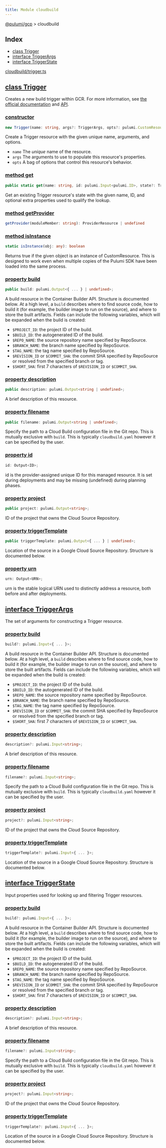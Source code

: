 ```yaml
---
title: Module cloudbuild
---
```


<a href="../index.html">@pulumi/gcp</a> &gt; cloudbuild

<h2 class="pdoc-module-header">Index</h2>

* <a href="#Trigger">class Trigger</a>
* <a href="#TriggerArgs">interface TriggerArgs</a>
* <a href="#TriggerState">interface TriggerState</a>

<a href="https://github.com/pulumi/pulumi-gcp/blob/master/sdk/nodejs/cloudbuild/trigger.ts">cloudbuild/trigger.ts</a> 


<h2 class="pdoc-module-header" id="Trigger">
<a class="pdoc-member-name" href="https://github.com/pulumi/pulumi-gcp/blob/master/sdk/nodejs/cloudbuild/trigger.ts#L12">class Trigger</a>
</h2>

Creates a new build trigger within GCR. For more information, see
[the official documentation](https://cloud.google.com/container-builder/docs/running-builds/automate-builds)
and
[API](https://godoc.org/google.golang.org/api/cloudbuild/v1#BuildTrigger).

<h3 class="pdoc-member-header">
<a class="pdoc-child-name" href="https://github.com/pulumi/pulumi-gcp/blob/master/sdk/nodejs/cloudbuild/trigger.ts#L60">constructor</a>
</h3>

```typescript
new Trigger(name: string, args?: TriggerArgs, opts?: pulumi.CustomResourceOptions)
```


Create a Trigger resource with the given unique name, arguments, and options.

* `name` The _unique_ name of the resource.
* `args` The arguments to use to populate this resource&#39;s properties.
* `opts` A bag of options that control this resource&#39;s behavior.

<h3 class="pdoc-member-header">
<a class="pdoc-child-name" href="https://github.com/pulumi/pulumi-gcp/blob/master/sdk/nodejs/cloudbuild/trigger.ts#L21">method get</a>
</h3>

```typescript
public static get(name: string, id: pulumi.Input<pulumi.ID>, state?: TriggerState): Trigger
```


Get an existing Trigger resource's state with the given name, ID, and optional extra
properties used to qualify the lookup.

<h3 class="pdoc-member-header">
<a class="pdoc-child-name" href="https://github.com/pulumi/pulumi-gcp/blob/master/sdk/nodejs/node_modules/@pulumi/pulumi/resource.d.ts#L13">method getProvider</a>
</h3>

```typescript
getProvider(moduleMember: string): ProviderResource | undefined
```

<h3 class="pdoc-member-header">
<a class="pdoc-child-name" href="https://github.com/pulumi/pulumi-gcp/blob/master/sdk/nodejs/node_modules/@pulumi/pulumi/resource.d.ts#L85">method isInstance</a>
</h3>

```typescript
static isInstance(obj: any): boolean
```


Returns true if the given object is an instance of CustomResource.  This is designed to work even when
multiple copies of the Pulumi SDK have been loaded into the same process.

<h3 class="pdoc-member-header">
<a class="pdoc-child-name" href="https://github.com/pulumi/pulumi-gcp/blob/master/sdk/nodejs/cloudbuild/trigger.ts#L41">property build</a>
</h3>

```typescript
public build: pulumi.Output<{ ... } | undefined>;
```


A build resource in the Container Builder API.
Structure is documented below. At a high
level, a `build` describes where to find source code, how to build it (for
example, the builder image to run on the source), and where to store
the built artifacts. Fields can include the following variables, which
will be expanded when the build is created:
* `$PROJECT_ID`: the project ID of the build.
* `$BUILD_ID`: the autogenerated ID of the build.
* `$REPO_NAME`: the source repository name specified by RepoSource.
* `$BRANCH_NAME`: the branch name specified by RepoSource.
* `$TAG_NAME`: the tag name specified by RepoSource.
* `$REVISION_ID` or `$COMMIT_SHA`: the commit SHA specified by RepoSource
or resolved from the specified branch or tag.
* `$SHORT_SHA`: first 7 characters of `$REVISION_ID` or `$COMMIT_SHA`.

<h3 class="pdoc-member-header">
<a class="pdoc-child-name" href="https://github.com/pulumi/pulumi-gcp/blob/master/sdk/nodejs/cloudbuild/trigger.ts#L45">property description</a>
</h3>

```typescript
public description: pulumi.Output<string | undefined>;
```


A brief description of this resource.

<h3 class="pdoc-member-header">
<a class="pdoc-child-name" href="https://github.com/pulumi/pulumi-gcp/blob/master/sdk/nodejs/cloudbuild/trigger.ts#L51">property filename</a>
</h3>

```typescript
public filename: pulumi.Output<string | undefined>;
```


Specify the path to a Cloud Build configuration file
in the Git repo. This is mutually exclusive with `build`. This is typically
`cloudbuild.yaml` however it can be specified by the user.

<h3 class="pdoc-member-header">
<a class="pdoc-child-name" href="https://github.com/pulumi/pulumi-gcp/blob/master/sdk/nodejs/node_modules/@pulumi/pulumi/resource.d.ts#L80">property id</a>
</h3>

```typescript
id: Output<ID>;
```


id is the provider-assigned unique ID for this managed resource.  It is set during
deployments and may be missing (undefined) during planning phases.

<h3 class="pdoc-member-header">
<a class="pdoc-child-name" href="https://github.com/pulumi/pulumi-gcp/blob/master/sdk/nodejs/cloudbuild/trigger.ts#L55">property project</a>
</h3>

```typescript
public project: pulumi.Output<string>;
```


ID of the project that owns the Cloud Source Repository.

<h3 class="pdoc-member-header">
<a class="pdoc-child-name" href="https://github.com/pulumi/pulumi-gcp/blob/master/sdk/nodejs/cloudbuild/trigger.ts#L60">property triggerTemplate</a>
</h3>

```typescript
public triggerTemplate: pulumi.Output<{ ... } | undefined>;
```


Location of the source in a Google
Cloud Source Repository. Structure is documented below.

<h3 class="pdoc-member-header">
<a class="pdoc-child-name" href="https://github.com/pulumi/pulumi-gcp/blob/master/sdk/nodejs/node_modules/@pulumi/pulumi/resource.d.ts#L11">property urn</a>
</h3>

```typescript
urn: Output<URN>;
```


urn is the stable logical URN used to distinctly address a resource, both before and after
deployments.

<h2 class="pdoc-module-header" id="TriggerArgs">
<a class="pdoc-member-name" href="https://github.com/pulumi/pulumi-gcp/blob/master/sdk/nodejs/cloudbuild/trigger.ts#L136">interface TriggerArgs</a>
</h2>

The set of arguments for constructing a Trigger resource.

<h3 class="pdoc-member-header">
<a class="pdoc-child-name" href="https://github.com/pulumi/pulumi-gcp/blob/master/sdk/nodejs/cloudbuild/trigger.ts#L153">property build</a>
</h3>

```typescript
build?: pulumi.Input<{ ... }>;
```


A build resource in the Container Builder API.
Structure is documented below. At a high
level, a `build` describes where to find source code, how to build it (for
example, the builder image to run on the source), and where to store
the built artifacts. Fields can include the following variables, which
will be expanded when the build is created:
* `$PROJECT_ID`: the project ID of the build.
* `$BUILD_ID`: the autogenerated ID of the build.
* `$REPO_NAME`: the source repository name specified by RepoSource.
* `$BRANCH_NAME`: the branch name specified by RepoSource.
* `$TAG_NAME`: the tag name specified by RepoSource.
* `$REVISION_ID` or `$COMMIT_SHA`: the commit SHA specified by RepoSource
or resolved from the specified branch or tag.
* `$SHORT_SHA`: first 7 characters of `$REVISION_ID` or `$COMMIT_SHA`.

<h3 class="pdoc-member-header">
<a class="pdoc-child-name" href="https://github.com/pulumi/pulumi-gcp/blob/master/sdk/nodejs/cloudbuild/trigger.ts#L157">property description</a>
</h3>

```typescript
description?: pulumi.Input<string>;
```


A brief description of this resource.

<h3 class="pdoc-member-header">
<a class="pdoc-child-name" href="https://github.com/pulumi/pulumi-gcp/blob/master/sdk/nodejs/cloudbuild/trigger.ts#L163">property filename</a>
</h3>

```typescript
filename?: pulumi.Input<string>;
```


Specify the path to a Cloud Build configuration file
in the Git repo. This is mutually exclusive with `build`. This is typically
`cloudbuild.yaml` however it can be specified by the user.

<h3 class="pdoc-member-header">
<a class="pdoc-child-name" href="https://github.com/pulumi/pulumi-gcp/blob/master/sdk/nodejs/cloudbuild/trigger.ts#L167">property project</a>
</h3>

```typescript
project?: pulumi.Input<string>;
```


ID of the project that owns the Cloud Source Repository.

<h3 class="pdoc-member-header">
<a class="pdoc-child-name" href="https://github.com/pulumi/pulumi-gcp/blob/master/sdk/nodejs/cloudbuild/trigger.ts#L172">property triggerTemplate</a>
</h3>

```typescript
triggerTemplate?: pulumi.Input<{ ... }>;
```


Location of the source in a Google
Cloud Source Repository. Structure is documented below.

<h2 class="pdoc-module-header" id="TriggerState">
<a class="pdoc-member-name" href="https://github.com/pulumi/pulumi-gcp/blob/master/sdk/nodejs/cloudbuild/trigger.ts#L94">interface TriggerState</a>
</h2>

Input properties used for looking up and filtering Trigger resources.

<h3 class="pdoc-member-header">
<a class="pdoc-child-name" href="https://github.com/pulumi/pulumi-gcp/blob/master/sdk/nodejs/cloudbuild/trigger.ts#L111">property build</a>
</h3>

```typescript
build?: pulumi.Input<{ ... }>;
```


A build resource in the Container Builder API.
Structure is documented below. At a high
level, a `build` describes where to find source code, how to build it (for
example, the builder image to run on the source), and where to store
the built artifacts. Fields can include the following variables, which
will be expanded when the build is created:
* `$PROJECT_ID`: the project ID of the build.
* `$BUILD_ID`: the autogenerated ID of the build.
* `$REPO_NAME`: the source repository name specified by RepoSource.
* `$BRANCH_NAME`: the branch name specified by RepoSource.
* `$TAG_NAME`: the tag name specified by RepoSource.
* `$REVISION_ID` or `$COMMIT_SHA`: the commit SHA specified by RepoSource
or resolved from the specified branch or tag.
* `$SHORT_SHA`: first 7 characters of `$REVISION_ID` or `$COMMIT_SHA`.

<h3 class="pdoc-member-header">
<a class="pdoc-child-name" href="https://github.com/pulumi/pulumi-gcp/blob/master/sdk/nodejs/cloudbuild/trigger.ts#L115">property description</a>
</h3>

```typescript
description?: pulumi.Input<string>;
```


A brief description of this resource.

<h3 class="pdoc-member-header">
<a class="pdoc-child-name" href="https://github.com/pulumi/pulumi-gcp/blob/master/sdk/nodejs/cloudbuild/trigger.ts#L121">property filename</a>
</h3>

```typescript
filename?: pulumi.Input<string>;
```


Specify the path to a Cloud Build configuration file
in the Git repo. This is mutually exclusive with `build`. This is typically
`cloudbuild.yaml` however it can be specified by the user.

<h3 class="pdoc-member-header">
<a class="pdoc-child-name" href="https://github.com/pulumi/pulumi-gcp/blob/master/sdk/nodejs/cloudbuild/trigger.ts#L125">property project</a>
</h3>

```typescript
project?: pulumi.Input<string>;
```


ID of the project that owns the Cloud Source Repository.

<h3 class="pdoc-member-header">
<a class="pdoc-child-name" href="https://github.com/pulumi/pulumi-gcp/blob/master/sdk/nodejs/cloudbuild/trigger.ts#L130">property triggerTemplate</a>
</h3>

```typescript
triggerTemplate?: pulumi.Input<{ ... }>;
```


Location of the source in a Google
Cloud Source Repository. Structure is documented below.


